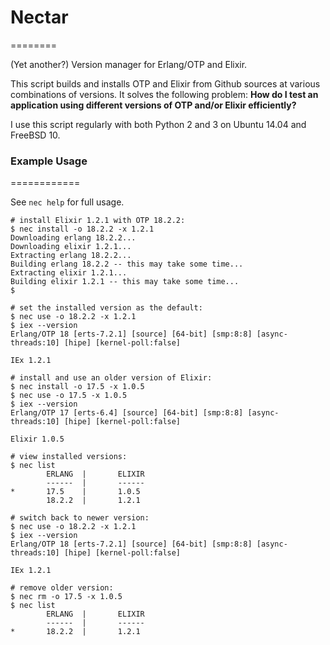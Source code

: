 # Nectar
========

(Yet another?) Version manager for Erlang/OTP and Elixir.

This script builds and installs OTP and Elixir from Github sources at various
combinations of versions.  It solves the following problem:  **How do I test an
application using different versions of OTP and/or Elixir efficiently?**

I use this script regularly with both Python 2 and 3 on Ubuntu 14.04 and
FreeBSD 10.


### Example Usage
============

See `nec help` for full usage.

```
# install Elixir 1.2.1 with OTP 18.2.2:
$ nec install -o 18.2.2 -x 1.2.1
Downloading erlang 18.2.2...
Downloading elixir 1.2.1...
Extracting erlang 18.2.2...
Building erlang 18.2.2 -- this may take some time...
Extracting elixir 1.2.1...
Building elixir 1.2.1 -- this may take some time...
$

# set the installed version as the default:
$ nec use -o 18.2.2 -x 1.2.1
$ iex --version
Erlang/OTP 18 [erts-7.2.1] [source] [64-bit] [smp:8:8] [async-threads:10] [hipe] [kernel-poll:false]

IEx 1.2.1

# install and use an older version of Elixir:
$ nec install -o 17.5 -x 1.0.5
$ nec use -o 17.5 -x 1.0.5
$ iex --version
Erlang/OTP 17 [erts-6.4] [source] [64-bit] [smp:8:8] [async-threads:10] [hipe] [kernel-poll:false]

Elixir 1.0.5

# view installed versions:
$ nec list
        ERLANG  |       ELIXIR
        ------  |       ------
*       17.5    |       1.0.5
        18.2.2  |       1.2.1

# switch back to newer version:
$ nec use -o 18.2.2 -x 1.2.1
$ iex --version
Erlang/OTP 18 [erts-7.2.1] [source] [64-bit] [smp:8:8] [async-threads:10] [hipe] [kernel-poll:false]

IEx 1.2.1

# remove older version:
$ nec rm -o 17.5 -x 1.0.5
$ nec list
        ERLANG  |       ELIXIR
        ------  |       ------
*       18.2.2  |       1.2.1
```
